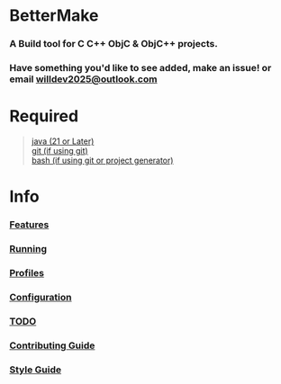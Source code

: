 # BetterMake  
### A Build tool for C C++ ObjC & ObjC++ projects.   
### Have something you'd like to see added, make an issue! or email [willdev2025@outlook.com](mailto:willdev2025@outlook.com)
  
# Required
> [java (21 or Later)](https://adoptium.net/temurin/releases/?package=jdk&version=21)  
> [git (if using git)](https://git-scm.com/downloads)  
> [bash (if using git or project generator)](https://www.gnu.org/software/bash/)
  
  
# Info
### [Features](FEATURES.md)  
### [Running](RUNNING.md)   
### [Profiles](PROFILES.md)  
### [Configuration](CONFIG.md)  
  
### [TODO](TODO.md)  
### [Contributing Guide](CONTRIBUTING.md)  
### [Style Guide](STYLE.md)  
  